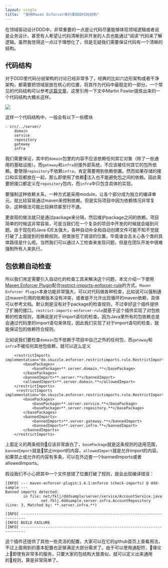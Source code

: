 ```yaml
---
layout: single
title:  "使用Maven Enforcer来约束DDD代码结构"
---
```


在领域驱动设计DDD中，非常重要的一点是让代码尽量能够体现领域逻辑或者说是业务设计。甚至有人希望让代码清晰到非开发的人员也能通过“阅读”代码来了解逻辑。虽然我觉得这一点过于理想化了，但是无疑我们需要保证代码有一个清晰的结构。

## 代码结构
对于DDD里代码分层架构的讨论已经非常多了，经典的比如六边形架构或者干净架构，都需要把领域层放在核心的位置，将其作为代码中最稳定的一部分。一个常见的代码结构可以参考[这篇文章](https://zhuanlan.zhihu.com/p/30877742)，这里引用一下文中Martin Fowler提炼出来的一个代码结构大概长这样。

<img src="https://pic4.zhimg.com/80/v2-5d36d7d11d02b8a3df2ccc7d96c3ee33_hd.jpg">

这样一个代码结构中，一般会有以下一些模块
```
- src/../server/
    domain
    service
    repository
    gateway
    infra
```

我们需要保证，其中的`domain`包里的内容不应该依赖任何其它对象（除了一些通用的基础设施）。而`gateway`和`infra`对接外部系统，不应该被任何其它的包所依赖。要使得`repository`不依赖`infra`，肯定需要用到依赖倒置。然而如果存储的接口和实现都放在一起，那么即使用了依赖注入也不能避免包之间的依赖。因此需要把接口都定义在`repository`包内，而`infra`中只包含具体的实现。

要强制这种依赖关系，一种方式是采用module，让各个部分成为独立的编译单元，就比较容易通过maven来控制依赖。但是实际项目中因为依赖情况非常复杂，这种做法可能比较麻烦甚至行不通。

更直观的做法就只是通过package来分隔，然后维护package之间的依赖。项目简单的时候这非常容易，可是当我们在一个复杂的项目中开发的时候就会碰到问题。由于现在的Java IDE太强大，各种自动补全和自动创建文件可能不知不觉就打破了上面提到的依赖规则，把类放在了错误的位置，毕竟谁会去关心各个类的具体路径是什么呢。当然我们可以通过人工检查来发现问题，但是在团队开发中很难强制所有人来执行。

## 包依赖自动检查
所以我们肯定需要引入自动化的检查工具来解决这个问题，本文介绍一下使用[Maven Enforcer Plugin](https://maven.apache.org/enforcer/maven-enforcer-plugin/)配合[restrict-imports-enforcer-rule](https://github.com/skuzzle/restrict-imports-enforcer-rule)的方式。`Maven Enforcer Plugin`本身功能非常强大，可以对代码做各种检查，比如说可以强制通过maven引用的依赖版本没有冲突，或者是不允许出现循环的maven依赖，具体可以参考文档。默认倒是没有对于package的检查规则，不过幸好这个插件提供了扩展的接口。`restrict-imports-enforcer-rule`就基于这个插件实现了对包依赖的检查规则，准确说是对于import语句的检查。因为Java里所有的包依赖总是会通过代码里的import语句来体现，因此我们实现了对于import语句的检查，就能保证包的依赖符合规则。

比如说我们要检查`domain`包不依赖于项目中自己之外的任何包，而`gateway`和`infra`不被任何其他包依赖，就可以这么定义
```
    <restrictImports implementation="de.skuzzle.enforcer.restrictimports.rule.RestrictImports">
        <basePackages>
            <basePackage>**.server.domain.**</basePackage>
        </basePackages>
        <bannedImport>**.server.**</bannedImport>
        <allowedImport>**.server.domain.**</allowedImport>
    </restrictImports>
     <restrictImports implementation="de.skuzzle.enforcer.restrictimports.rule.RestrictImports">
        <basePackages>
            <basePackage>**.server.service.**</basePackage>
            <basePackage>**.server.repository.**</basePackage>
        </basePackages>
        <bannedImports>
            <bannedImport>**.server.gateway.**</bannedImport>
            <bannedImport>**.server.infra.**</bannedImport>
        </bannedImports>
    </restrictImports>
```
上面定义的两条规则应该非常直白了，`basePackage`就是这条规则的适用范围，`bannedImport`就是禁止import的内容，`allowedImport`就是允许import的内容。如果禁止或允许的内容有多条，可以在外边套一个bannedImports或者allowedImports。

假设我们不小心把其中一个文件放错了位置打破了规则，就会出现编译错误：
```
[INFO] --- maven-enforcer-plugin:1.4.1:enforce (check-imports) @ ddd-sample ---
Banned imports detected:
        in file: net/fklj/dddsample/server/service/AccountService.java
                net.fklj.dddsample.server.infra.AccountRepository (Line: 3, Matched by: **.server.infra.**)

[INFO] ------------------------------------------------------------------------
[INFO] BUILD FAILURE
[INFO] ------------------------------------------------------------------------
```

这个插件还提供了其他一些灵活的配置，大家可以在它的github首页上查看用法，不过上面用到的基本配置也足够满足大部分需求了。由于可以使用通配符，理论上即使有非常多的服务，只要大家的包结构大致类似，就可以定义出来通用的规则，算是非常简单了。